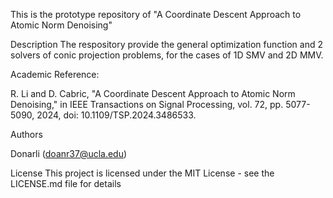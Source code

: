 This is the prototype repository of "A Coordinate Descent Approach to Atomic Norm Denoising" 

Description
The respository provide the general optimization function and 2 solvers of conic projection problems, for the cases of 1D SMV and 2D MMV. 

Academic Reference: 

R. Li and D. Cabric, "A Coordinate Descent Approach to Atomic Norm Denoising," in IEEE Transactions on Signal Processing, vol. 72, pp. 5077-5090, 2024, doi: 10.1109/TSP.2024.3486533.

Authors

Donarli (doanr37@ucla.edu)



License
This project is licensed under the MIT License - see the LICENSE.md file for details
